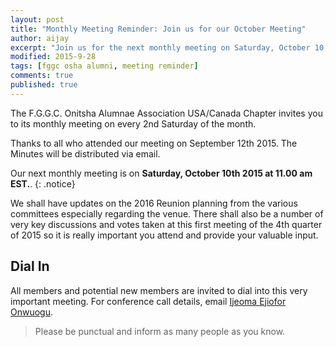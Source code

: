 ```yaml
---
layout: post
title: "Monthly Meeting Reminder: Join us for our October Meeting"
author: aijay
excerpt: "Join us for the next monthly meeting on Saturday, October 10, 2015 at 11am EST."
modified: 2015-9-28
tags: [fggc osha alumni, meeting reminder]
comments: true
published: true
---
```


The F.G.G.C. Onitsha Alumnae Association USA/Canada Chapter invites you to its monthly meeting on every 2nd Saturday of the month. 

Thanks to all who attended our meeting on September 12th 2015. The Minutes will be distributed via email.

Our next monthly meeting is on **Saturday, October 10th 2015 at 11.00 am EST.**. 
{: .notice} 

We shall have updates on the 2016 Reunion planning from the various committees especially regarding the venue. There shall also be a number of very key discussions and votes taken at this first meeting of the 4th quarter of 2015 so it is really important you attend and provide your valuable input.

## Dial In 
All members and potential new members are invited to dial into this very important meeting. For conference call details, email [Ijeoma Ejiofor Onwuogu](mailto:ijeoma.ejiofor@fggconitsha.com).

> Please be punctual and inform as many people as you know.


